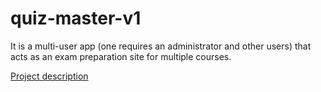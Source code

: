 # quiz-master-v1
It is a multi-user app (one requires an administrator and other users) that acts as an exam preparation site for multiple courses.

[Project description](https://docs.google.com/document/d/e/2PACX-1vRlIAS2DdX7vEvlXfCCadSYMZeYalLUEEaE5xiPSPNSfZfg-yRmtyPeX6eQBliwJyxK1lcQIFc7yoYf/pub)
